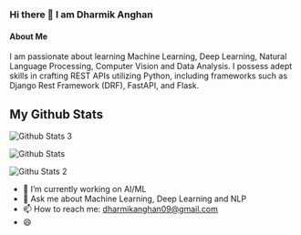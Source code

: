 
### Hi there 👋 I am Dharmik Anghan

#### About Me

I am passionate about learning Machine Learning, Deep Learning, Natural Language Processing, Computer Vision and Data Analysis. I possess adept skills in crafting REST APIs utilizing Python, including frameworks such as Django Rest Framework (DRF), FastAPI, and Flask.

## My Github Stats

![Github Stats 3](https://github-readme-stats.vercel.app/api?username=dharmik-anghan)

![Github Stats](https://github-readme-streak-stats.herokuapp.com/?user=dharmik-anghan)

![Githu Stats 2](https://github-readme-stats.vercel.app/api/top-langs/?username=dharmik-anghan)

- 🔭 I’m currently working on AI/ML
- 💬 Ask me about Machine Learning, Deep Learning and NLP
- 📫 How to reach me: dharmikanghan09@gmail.com
- :smile:


<!--
**dharmik-anghan/dharmik-anghan** is a ✨ _special_ ✨ repository because its `README.md` (this file) appears on your GitHub profile.

Here are some ideas to get you started:

- 🔭 I’m currently working on ...
- 🌱 I’m currently learning ...
- 👯 I’m looking to collaborate on ...
- 🤔 I’m looking for help with ...
- 💬 Ask me about ...
- 📫 How to reach me: ...
- 😄 Pronouns: ...
- ⚡ Fun fact: ...
-->
